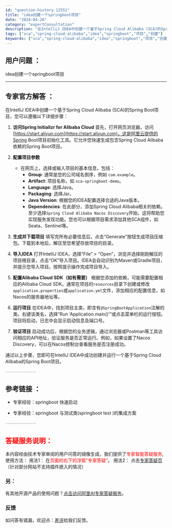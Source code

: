 ```yaml
---
id: "question-history-12551"
title: "idea创建一个springboot项目"
date: "2024-04-28"
category: "expertConsultation"
description: "在IntelliJ IDEA中创建一个基于Spring Cloud Alibaba (SCA)的Spring Boot项目，您可以遵循以下详细步骤：1. **访问Spring Initializr for Alibaba Cloud**   首先，打开网页浏览器，访问[https://start.a"
tags: ["sca","spring-cloud-alibaba","idea","springboot","项目","创建"]
keywords: ["sca","spring-cloud-alibaba","idea","springboot","项目","创建"]
---
```


## 用户问题 ： 
 idea创建一个springboot项目  

---------------
## 专家官方解答 ：

在IntelliJ IDEA中创建一个基于Spring Cloud Alibaba (SCA)的Spring Boot项目，您可以遵循以下详细步骤：

1. **访问Spring Initializr for Alibaba Cloud**
   首先，打开网页浏览器，访问[https://start.aliyun.com](https://start.aliyun.com)，这是阿里云提供的Spring Boot项目初始化工具。它允许您快速生成包含Spring Cloud Alibaba依赖的Spring Boot项目。

2. **配置项目参数**
   - 在网页上，选择或输入项目的基本信息，包括：
     - **Group**: 通常是您的公司域名倒序，例如 `com.example`。
     - **Artifact**: 项目名称，如 `sca-springboot-demo`。
     - **Language**: 选择Java。
     - **Packaging**: 选择Jar。
     - **Java Version**: 根据您的IDEA配置选择合适的Java版本。
     - **Dependencies**: 在此部分，添加Spring Cloud Alibaba相关的依赖。至少选择`Spring Cloud Alibaba Nacos Discovery`开始，这将帮助您实现服务发现功能。您也可以根据项目需求添加其他SCA组件，如Seata、Sentinel等。

3. **生成并下载项目**
   填写完所有必要信息后，点击“Generate”按钮生成项目压缩包。下载到本地后，解压至您希望存放项目的目录。

4. **导入IDEA**
   打开IntelliJ IDEA，选择“File” > “Open”，浏览并选择刚刚解压的项目根目录，点击“OK”导入项目。IDEA会自动识别为Maven或Gradle项目，并提示您导入项目。按照提示操作完成项目导入。

5. **配置Alibaba Cloud SDK（如有需要）**
   根据您添加的依赖，可能需要配置相应的Alibaba Cloud SDK。通常在项目的`resources`目录下创建或修改`application.properties`或`application.yml`文件，添加相应的配置信息，如Nacos的服务器地址等。

6. **运行项目**
   在IDEA中，找到项目主类，即含有`@SpringBootApplication`注解的类。右键该类名，选择“Run ‘Application.main()’”或点击菜单栏的运行按钮。项目将启动，日志中会显示启动信息及端口号。

7. **验证项目**
   启动成功后，根据您的业务逻辑，通过浏览器或Postman等工具访问相应的API地址，验证服务是否正常运行。例如，如果设置了Nacos Discovery，可以在Nacos控制台查看服务是否注册成功。

通过以上步骤，您即可在IntelliJ IDEA中成功创建并运行一个基于Spring Cloud Alibaba的Spring Boot项目。


<font color="#949494">---------------</font> 


## 参考链接 ：

* 专家经验：springboot 快速启动 
 
 * 专家经验：springboot 与测试类(springboot test )的集成方案 


 <font color="#949494">---------------</font> 
 


## <font color="#FF0000">答疑服务说明：</font> 

本内容经由技术专家审阅的用户问答的镜像生成，我们提供了<font color="#FF0000">专家智能答疑服务</font>,使用方法：
用法1： 在<font color="#FF0000">页面的右下的浮窗”专家答疑“</font>。
用法2： 点击[专家答疑页](https://answer.opensource.alibaba.com/docs/intro)（针对部分网站不支持插件嵌入的情况）
### 另：


有其他开源产品的使用问题？[点击访问阿里AI专家答疑服务](https://answer.opensource.alibaba.com/docs/intro)。
### 反馈
如问答有错漏，欢迎点：[差评](https://ai.nacos.io/user/feedbackByEnhancerGradePOJOID?enhancerGradePOJOId=12644)给我们反馈。

